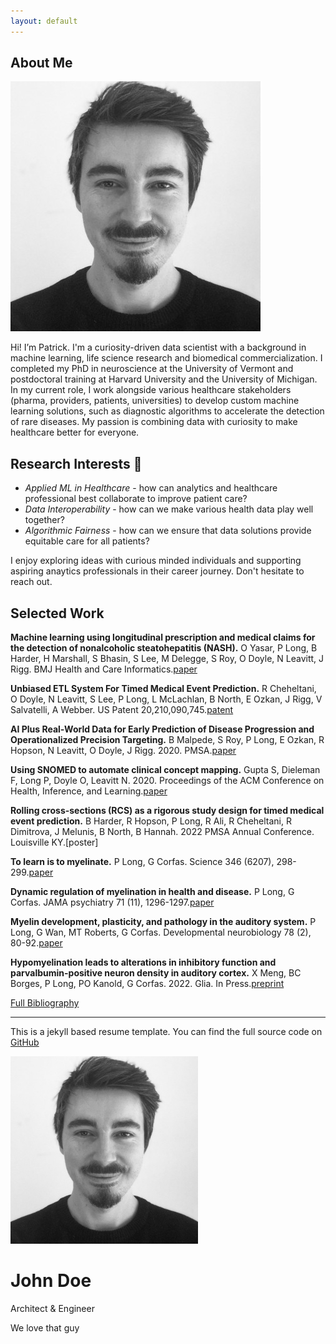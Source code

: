 ```yaml
---
layout: default
---
```


## About Me

<img class="profile-picture" src="photo.jpg">

Hi! I’m Patrick. I'm a curiosity-driven data scientist with a background in machine learning, life science research and biomedical commercialization. I completed my PhD in neuroscience at the University of Vermont and postdoctoral training at Harvard University and the University of Michigan. In my current role, I work alongside various healthcare stakeholders (pharma, providers, patients, universities) to develop custom machine learning solutions, such as diagnostic algorithms to accelerate the detection of rare diseases. My passion is combining data with curiosity to make healthcare better for everyone. 


## Research Interests 🌱

* *Applied ML in Healthcare* - how can analytics and healthcare professional best collaborate to improve patient care?
* *Data Interoperability* - how can we make various health data play well together?
* *Algorithmic Fairness* - how can we ensure that data solutions provide equitable care for all patients?

I enjoy exploring ideas with curious minded individuals and supporting aspiring anaytics professionals in their career journey. Don't hesitate to reach out.

## Selected Work

**Machine learning using longitudinal prescription and medical claims for the detection of nonalcoholic steatohepatitis (NASH).**
O Yasar, P Long, B Harder, H Marshall, S Bhasin, S Lee, M Delegge, S Roy, O Doyle, N Leavitt, J Rigg. BMJ Health and Care Informatics.[paper](https://informatics.bmj.com/content/29/1/e100510.info)

**Unbiased ETL System For Timed Medical Event Prediction.**
R Cheheltani, O Doyle, N Leavitt, S Lee, P Long, L McLachlan, B North, E Ozkan, J Rigg, V Salvatelli, A Webber. US Patent 20,210,090,745.[patent](https://patents.justia.com/patent/20210090745)

**AI Plus Real-World Data for Early Prediction of Disease Progression and Operationalized Precision Targeting.**
B  Malpede, S Roy, P Long, E Ozkan, R Hopson, N Leavitt, O Doyle, J Rigg.   2020. PMSA.[paper](https://www.pmsa.org/jpmsa-vol08-article07)

**Using SNOMED to automate clinical concept mapping.**
Gupta S, Dieleman F, Long P, Doyle O, Leavitt N. 2020. Proceedings of the ACM Conference on Health, Inference, and Learning.[paper](https://dl.acm.org/doi/10.1145/3368555.3384453)

**Rolling cross-sections (RCS) as a rigorous study design for timed medical event prediction.**
B Harder,  R Hopson, P Long, R Ali,  R Cheheltani, R Dimitrova, J Melunis, B North, B Hannah. 2022 PMSA Annual Conference. Louisville KY.[poster]

**To learn is to myelinate.** 
P Long, G Corfas. Science 346 (6207), 298-299.[paper](https://www.science.org/doi/abs/10.1126/science.1261127)

**Dynamic regulation of myelination in health and disease.**
P Long, G Corfas.  JAMA psychiatry 71 (11), 1296-1297.[paper](https://www.ncbi.nlm.nih.gov/pmc/articles/PMC4250970/pdf/nihms644315.pdf)

**Myelin development, plasticity, and pathology in the auditory system.**
P Long, G Wan, MT Roberts, G Corfas. Developmental neurobiology 78 (2), 80-92.[paper](https://www.ncbi.nlm.nih.gov/pmc/articles/PMC5773349/)

**Hypomyelination leads to alterations in inhibitory function and parvalbumin-positive neuron density in auditory cortex.** 
X Meng, BC Borges, P Long, PO Kanold, G Corfas. 2022. Glia. In Press.[preprint](https://www.biorxiv.org/content/10.1101/2020.06.23.167833v4)

[Full Bibliography](https://scholar.google.com/citations?user=Xg4y16YAAAAJ&hl=en)

---
This is a jekyll based resume template. You can find the full source code on [GitHub](https://github.com/bk2dcradle/researcher)


<div class="flip-card">
  <div class="flip-card-inner">
    <div class="flip-card-front">
      <img src="photo.jpg" alt="Avatar" style="width:300px;height:300px;">
    </div>
    <div class="flip-card-back">
      <h1>John Doe</h1>
      <p>Architect & Engineer</p>
      <p>We love that guy</p>
    </div>
  </div>
</div>
